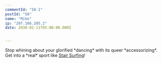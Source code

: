 ```yaml
---
commentId: "58-1"
postId: "58"
name: "Mike"
ip: "207.106.205.2"
date: 2030-02-11T05:00:00.000Z


---
```

<p>Stop whining about your glorified *dancing* with its queer *accessorizing*. Get into a *real* sport like <a href="http://uk.geocities.com/osfuk/osf/silly.html">Stair Surfing</a>!</p>